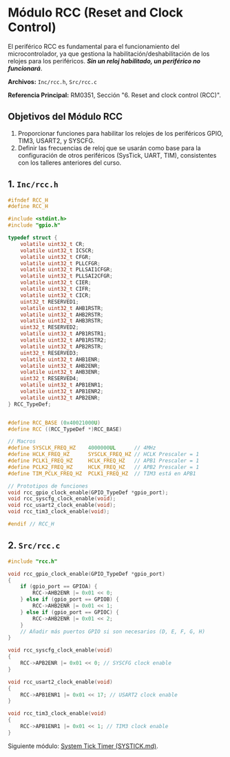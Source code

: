 # Módulo RCC (Reset and Clock Control)

El periférico RCC es fundamental para el funcionamiento del microcontrolador, ya que gestiona la habilitación/deshabilitación de los relojes para los periféricos. ***Sin un reloj habilitado, un periférico no funcionará***.

**Archivos:** `Inc/rcc.h`, `Src/rcc.c`

**Referencia Principal:** RM0351, Sección "6. Reset and clock control (RCC)".

## Objetivos del Módulo RCC
1.  Proporcionar funciones para habilitar los relojes de los periféricos GPIO, TIM3, USART2, y SYSCFG.
2.  Definir las frecuencias de reloj que se usarán como base para la configuración de otros periféricos (SysTick, UART, TIM), consistentes con los talleres anteriores del curso.

## 1. `Inc/rcc.h`

```c
#ifndef RCC_H
#define RCC_H

#include <stdint.h>
#include "gpio.h"

typedef struct {
    volatile uint32_t CR;
    volatile uint32_t ICSCR;
    volatile uint32_t CFGR;
    volatile uint32_t PLLCFGR;
    volatile uint32_t PLLSAI1CFGR;
    volatile uint32_t PLLSAI2CFGR;
    volatile uint32_t CIER;
    volatile uint32_t CIFR;
    volatile uint32_t CICR;
    uint32_t RESERVED1;
    volatile uint32_t AHB1RSTR;
    volatile uint32_t AHB2RSTR;
    volatile uint32_t AHB3RSTR;
    uint32_t RESERVED2;
    volatile uint32_t APB1RSTR1;
    volatile uint32_t APB1RSTR2;
    volatile uint32_t APB2RSTR;
    uint32_t RESERVED3;
    volatile uint32_t AHB1ENR;
    volatile uint32_t AHB2ENR;
    volatile uint32_t AHB3ENR;
    uint32_t RESERVED4;
    volatile uint32_t APB1ENR1;
    volatile uint32_t APB1ENR2;
    volatile uint32_t APB2ENR;
} RCC_TypeDef;


#define RCC_BASE (0x40021000U)
#define RCC ((RCC_TypeDef *)RCC_BASE)

// Macros
#define SYSCLK_FREQ_HZ    4000000UL      // 4MHz
#define HCLK_FREQ_HZ      SYSCLK_FREQ_HZ // HCLK Prescaler = 1
#define PCLK1_FREQ_HZ     HCLK_FREQ_HZ   // APB1 Prescaler = 1
#define PCLK2_FREQ_HZ     HCLK_FREQ_HZ   // APB2 Prescaler = 1
#define TIM_PCLK_FREQ_HZ  PCLK1_FREQ_HZ  // TIM3 está en APB1

// Prototipos de funciones
void rcc_gpio_clock_enable(GPIO_TypeDef *gpio_port);
void rcc_syscfg_clock_enable(void);
void rcc_usart2_clock_enable(void);
void rcc_tim3_clock_enable(void);

#endif // RCC_H

```

## 2. `Src/rcc.c`

```c
#include "rcc.h"

void rcc_gpio_clock_enable(GPIO_TypeDef *gpio_port)
{
    if (gpio_port == GPIOA) {
        RCC->AHB2ENR |= 0x01 << 0;
    } else if (gpio_port == GPIOB) {
        RCC->AHB2ENR |= 0x01 << 1;
    } else if (gpio_port == GPIOC) {
        RCC->AHB2ENR |= 0x01 << 2;
    }
    // Añadir más puertos GPIO si son necesarios (D, E, F, G, H)
}

void rcc_syscfg_clock_enable(void)
{
    RCC->APB2ENR |= 0x01 << 0; // SYSCFG clock enable
}

void rcc_usart2_clock_enable(void)
{
    RCC->APB1ENR1 |= 0x01 << 17; // USART2 clock enable
}

void rcc_tim3_clock_enable(void)
{
    RCC->APB1ENR1 |= 0x01 << 1; // TIM3 clock enable
}

```

Siguiente módulo: [System Tick Timer (SYSTICK.md)](SYSTICK.md).